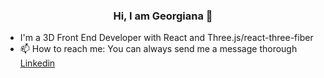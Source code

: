 ### <p align="center"> Hi, I am Georgiana 👋 </p>

<!--
**georgianamarcu/georgianamarcu** is a ✨ _special_ ✨ repository because its `README.md` (this file) appears on your GitHub profile.
-->

- I'm a 3D Front End Developer with React and Three.js/react-three-fiber
- 📫 How to reach me: You can always send me a message thorough [Linkedin](https://www.linkedin.com/in/georgianamarcu/)

